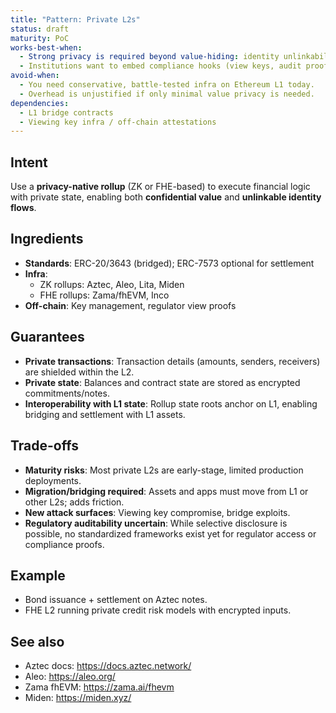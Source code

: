 ```yaml
---
title: "Pattern: Private L2s"
status: draft
maturity: PoC
works-best-when:
  - Strong privacy is required beyond value-hiding: identity unlinkability, programmable access.
  - Institutions want to embed compliance hooks (view keys, audit proofs).
avoid-when:
  - You need conservative, battle-tested infra on Ethereum L1 today.
  - Overhead is unjustified if only minimal value privacy is needed.
dependencies:
  - L1 bridge contracts
  - Viewing key infra / off-chain attestations
---
```


## Intent

Use a **privacy-native rollup** (ZK or FHE-based) to execute financial logic with private state, enabling both **confidential value** and **unlinkable identity flows**.

## Ingredients

- **Standards**: ERC-20/3643 (bridged); ERC-7573 optional for settlement
- **Infra**:
  - ZK rollups: Aztec, Aleo, Lita, Miden
  - FHE rollups: Zama/fhEVM, Inco
- **Off-chain**: Key management, regulator view proofs

## Guarantees

- **Private transactions**: Transaction details (amounts, senders, receivers) are shielded within the L2.
- **Private state**: Balances and contract state are stored as encrypted commitments/notes.
- **Interoperability with L1 state**: Rollup state roots anchor on L1, enabling bridging and settlement with L1 assets.

## Trade-offs

- **Maturity risks**: Most private L2s are early-stage, limited production deployments.
- **Migration/bridging required**: Assets and apps must move from L1 or other L2s; adds friction.
- **New attack surfaces**: Viewing key compromise, bridge exploits.
- **Regulatory auditability uncertain**: While selective disclosure is possible, no standardized frameworks exist yet for regulator access or compliance proofs.

## Example

- Bond issuance + settlement on Aztec notes.
- FHE L2 running private credit risk models with encrypted inputs.

## See also

- Aztec docs: https://docs.aztec.network/
- Aleo: https://aleo.org/
- Zama fhEVM: https://zama.ai/fhevm
- Miden: https://miden.xyz/
